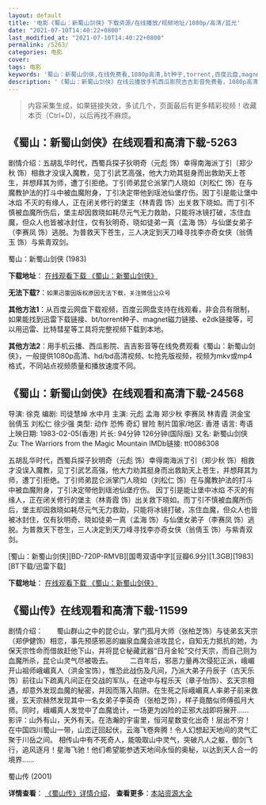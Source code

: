 ```yaml
---
layout: default
title: '电影《蜀山：新蜀山剑侠》下载资源/在线播放/视频地址/1080p/高清/蓝光'
date: "2021-07-10T14:40:22+0800"
last_modified_at: "2021-07-10T14:40:22+0800"
permalink: /5263/
categories: 电影
cover:
tags: 电影
keywords: '蜀山：新蜀山剑侠,在线免费看,1080p高清,bt种子,torrent,百度云盘,magnet,磁力链,迅雷下载资源'
description: '《蜀山：新蜀山剑侠》在线云播放手机西瓜影院吉吉影音免费看，1080p高清bd/hd未删减完整版和tc抢先枪版，mkv/mp4格式，附带bt/torrent种子、magnet/磁力链、百度云盘、网盘资源迅雷下载链接'
---
```


>内容采集生成，如果链接失效，多试几个，页面最后有更多精彩视频！收藏本页（Ctrl+D)，以后再找不麻烦。


## 《蜀山：新蜀山剑侠》在线观看和高清下载-5263

剧情介绍：五胡乱华时代，西蜀兵探子狄明奇（元彪 饰）幸得南海派丁引（郑少秋 饰）相救才没误入魔教，见丁引武艺高强，他大力劝其挺身而出救助天上苍生，并想拜其为师，遭丁引拒绝。丁引师弟昆仑派掌门人晓如（刘松仁 饰）在与魔教护法的打斗中被血魔附身，丁引决定带他到瑶池仙堡疗伤。因丁引是能让堡中冰焰 不灭的有缘人，正在闭关修行的堡主（林青霞 饰）出关救下晓如。而丁引不慎被血魔所伤后，堡主却因救晓如耗尽元气无力救助，只能将冰镜打破，冻住血魔，但众人也皆被冰封住，仅有狄明奇、晓如徒弟一真（孟海 饰）与仙堡女弟子（李赛凤 饰）逃脱。为普救天下苍生，三人决定到天刀峰寻找李亦奇女侠（翁倩玉 饰）与紫青双剑。


蜀山：新蜀山剑侠 (1983)

**下载地址**： [在线观看下载 《蜀山：新蜀山剑侠》](https://www.btbtdy.me/btdy/dy16467.html) 


**无法下载?**：`如果迅雷因版权原因无法下载，关注微信公众号 `

**其他方法1**：从百度云网盘下载视频，百度云网盘支持在线观看，非会员有限制，如果能找到迅雷下载链接、bt/torrent种子、magnet磁力链接、e2dk链接等，可以用迅雷、比特彗星等工具将完整视频下载到本地。

**其他方法2**：用手机云播、西瓜影院、吉吉影音等在线免费观看《蜀山：新蜀山剑侠》，一般提供1080p高清、hd/bd高清视频、tc抢先版视频，视频为mkv或mp4格式，不同站点视频质量和播放速度不同。


## 《蜀山：新蜀山剑侠》在线观看和高清下载-24568

导演: 徐克 编剧: 司徒慧焯 水中月 主演: 元彪 孟海 郑少秋 李赛凤 林青霞 洪金宝 翁倩玉 刘松仁 徐少强 类型: 动作 恐怖 奇幻 冒险 制片国家/地区: 香港 语言: 粤语 上映日期: 1983-02-05(香港) 片长: 94分钟 126分钟(国际版) 又名: 新蜀山剑侠 Zu: The Warriors from the Magic Mountain IMDb链接: tt0086308

五胡乱华时代，西蜀兵探子狄明奇（元彪 饰）幸得南海派丁引（郑少秋 饰）相救才没误入魔教，见丁引武艺高强，他大力劝其挺身而出救助天上苍生，并想拜其为师，遭丁引拒绝。丁引师弟昆仑派掌门人晓如（刘松仁 饰）在与魔教护法的打斗中被血魔附身，丁引决定带他到瑶池仙堡疗伤。 因丁引是能让堡中冰焰 不灭的有缘人，正在闭关修行的堡主（林青霞 饰）出关救下晓如。而丁引不慎被血魔所伤后，堡主却因救晓如耗尽元气无力救助，只能将冰镜打破，冻住血魔，但众人也皆被冰封住，仅有狄明奇、晓如徒弟一真（孟海 饰）与仙堡女弟子（李赛凤 饰）逃脱。为普救天下苍生，三人决定到天刀峰寻找李亦奇女侠（翁倩玉 饰）与紫青双剑。


[蜀山：新蜀山剑侠][BD-720P-RMVB][国粤双语中字][豆瓣6.9分][1.3GB][1983][BT下载/迅雷下载]

**下载地址**： [在线观看下载 《蜀山：新蜀山剑侠》](https://www.btdx8.com/torrent/the_warriors_from_the_magic_mountain_1983.html) 


## 《蜀山传》在线观看和高清下载-11599

剧情介绍：　　蜀山群山之中的昆仑山，掌门孤月大师（张柏芝饰）与徒弟玄天宗（郑伊健饰）相恋，事先预感邪恶的幽泉血魔会进攻昆仑，自知无力抵抗的她，为保天宗性命而借故赶他下山，并将昆仑秘藏武器“日月金轮”交付天宗，而自己则为血魔所杀，昆仑山灵气尽被吸去。  　　二百年后，邪恶力量再次侵犯正派，峨嵋开山祖师峨嵋真人（洪金宝饰），惟恐此战伤及凡间，乃派大弟子丹辰子（古天乐饰）前往山下疏离凡间正在交战的军队，在途中与程乐天（章子怡饰）、玄天宗相遇，却意外发现血魔的秘密，并因而落入陷阱。在生死之际峨嵋真人率弟子前来救援，玄天宗赫然发现其中一名女弟子李英奇（张柏芝饰），样子竟酷似师傅孤月大师。同时，峨嵋真人发觉中了血魔诡计，一场更为凶险的正邪大战即将展开…… 影评：山外有山，天外有天。在浩瀚的宇宙里，恒河星数变化出奇！层出不穷！ 在中国四川蜀山一带，山峦迂回起伏，云海飞卷奔腾！令人幻想起天地间的灵气汇聚于川岳之间。 相传山中有不死奇人，能吸取山中灵气，突破凡人之躯，御剑飞行，追风逐月！星海飞驰！他们希望能参透天地间永恒的奥秘，以达到天人合一的境界……


蜀山传 (2001)

**详情查看**： [《蜀山传》详情介绍](/movie/11599/)， **查看更多**：[本站资源大全](/movie/t/all/)

